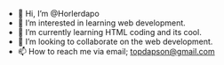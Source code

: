- 👋 Hi, I’m @Horlerdapo
- 👀 I’m interested in learning web development.
- 🌱 I’m currently learning HTML coding and its cool.
- 💞️ I’m looking to collaborate on the web development.
- 📫 How to reach me via email; topdapson@gmail.com

<!---
Horlerdapo/Horlerdapo is a ✨ special ✨ repository because its `README.md` (this file) appears on your GitHub profile.
You can click the Preview link to take a look at your changes.
--->
